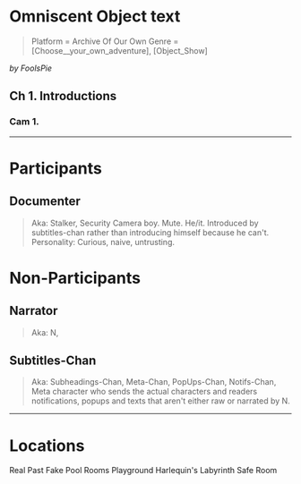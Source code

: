 # Omniscent Object text

> Platform = Archive Of Our Own
> Genre = [Choose__your_own_adventure], [Object_Show]

_by FoolsPie_


## Ch 1. Introductions

### Cam 1.

***
# Participants
## Documenter
> Aka: Stalker, 
Security Camera boy. Mute. He/it. Introduced by subtitles-chan rather than introducing himself because he can't.
Personality: Curious, naive, untrusting.


# Non-Participants
## Narrator
> Aka: N, 


## Subtitles-Chan
> Aka: Subheadings-Chan, Meta-Chan, PopUps-Chan, Notifs-Chan,
Meta character who sends the actual characters and readers notifications, popups and texts that aren't either raw or narrated by N.

***
# Locations
Real
Past
Fake
Pool Rooms
Playground
Harlequin's Labyrinth
Safe Room